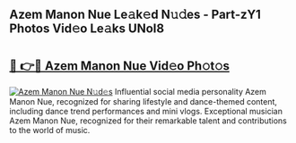 ## Azem Manon Nue Le𝚊k𝚎d N𝚞𝚍es - Part-zY1 Photos Vid𝚎o Le𝚊ks UNoI8

# <h2><a href="http://fb1lnmx.evod.top/?m=Azem+Manon+Nue">🔗 👉🔴 Azem Manon Nue Vid𝚎o Ph𝚘t𝚘s</a></h2>

[![Azem Manon Nue N𝚞d𝚎s](https://i.imgur.com/8V9OHl7.gif)](http://fb1lnmx.evod.top/?m=Azem+Manon+Nue)
Influential social media personality Azem Manon Nue, recognized for sharing lifestyle and dance-themed content, including dance trend performances and mini vlogs. Exceptional musician Azem Manon Nue, recognized for their remarkable talent and contributions to the world of music. 
